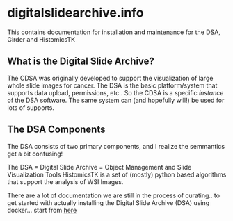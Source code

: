 # digitalslidearchive.info
This contains documentation for installation and maintenance for the DSA, Girder and HistomicsTK

## What is the Digital Slide Archive?

The CDSA was originally developed to support the visualization of large whole slide images for cancer.  The DSA is the basic platform/system that supports data upload, permissions, etc..   So the CDSA is a specific <i>instance</i> of the DSA software.  The same system can (and hopefully will!) be used for lots of supports.

## The DSA Components
The DSA consists of two primary components, and I realize the semmantics get a bit confusing!  

The DSA = Digital Slide Archive = Object Management and Slide Visualization Tools
HistomicsTK is a set of (mostly) python based algorithms that support the analysis of WSI Images.

There are a lot of documentation we are still in the process of curating.. to get started with actually installing the Digital Slide Archive (DSA) using docker... start from [here](https://github.com/DigitalSlideArchive/digitalslidearchive.info/blob/master/DSA_Girder_Installation/DSA_Installation.md)
